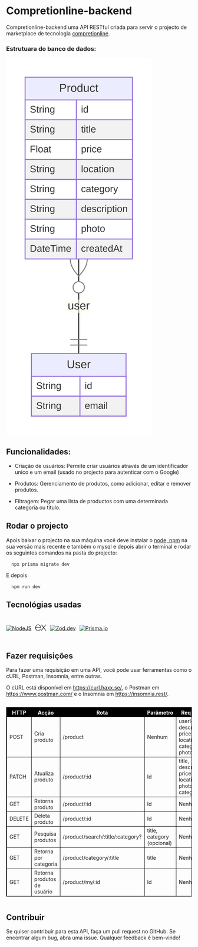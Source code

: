 # Compretionline-backend

Compretionline-backend uma API RESTful criada para servir o projecto de marketplace de tecnologia [compretionline](https://github.com/carlosmatateumateus/compretionline). 
### Estrutuara do banco de dados:

![](screens/prisma-erd.svg)

## Funcionalidades:

- Criação de usuários: Permite criar usuários através de um identificador unico e um email (usado no projecto para autenticar com o Google)

- Produtos: Gerenciamento de produtos, como adicionar, editar e remover produtos.

- Filtragem: Pegar uma lista de productos com uma determinada categoria ou titulo.

## Rodar o projecto

Apois baixar o projecto na sua máquina você deve instalar o <a href="https://nodejs.org/en/">node, npm</a> na sua versão mais recente e também o mysql e depois
abrir o terminal e rodar os seguintes comandos na pasta do projecto:

```
  npx prisma migrate dev
```

<p>E depois</p>

```
  npm run dev
```

## Tecnológias usadas

<br>

<div style="display: flex;gap:10px;align-items:center;">
  <a href="https://nodejs.org/en/" target="_blank" rel="noreferrer"><img src="https://raw.githubusercontent.com/danielcranney/readme-generator/main/public/icons/skills/nodejs-colored.svg" width="30" height="30" alt="NodeJS" /></a>
  <a href="https://expressjs.com/" target="_blank" rel="noreferrer"><img src="https://raw.githubusercontent.com/devicons/devicon/master/icons/express/express-original.svg" width="30" height="30" alt="Express Js" /></a>
  <a href="https://zod.dev/" target="_blank" rel="noreferrer"><img src="https://zod.dev/logo.svg" width="30" height="30" alt="Zod.dev" /></a>
  <a href="https://prisma.io/" target="_blank" rel="noreferrer"><img src="https://www.freelogovectors.net/wp-content/uploads/2022/01/prisma_logo-freelogovectors.net_.png" width="28" height="28" alt="Prisma.io" /></a>
</div>

<br />

## Fazer requisições

<p>Para fazer uma requisição em uma API, você pode usar ferramentas como o cURL, Postman, Insomnia, entre outras.</p>
<p>O cURL está disponível em <a href="https://curl.haxx.se/">https://curl.haxx.se/</a>, o Postman em <a href="https://www.postman.com/">https://www.postman.com/</a> e o Insomnia em <a href="https://insomnia.rest/">https://insomnia.rest/</a>.</p>

<div style="overflow-x:auto;">
  <table style="border: 1px solid black;border-collapse: collapse;">
    <thead style="background-color: #000; color: #fff;">
      <tr>
        <th style="border: 1px solid black;">HTTP</th>
        <th style="border: 1px solid black;">Acção</th>
        <th style="border: 1px solid black;">Rota</th>
        <th style="border: 1px solid black;">Parâmetro</th>
        <th style="border: 1px solid black;">Req body</th>
      </tr>
    </thead>
    <tbody>
      <tr>
        <td style="border: 1px solid black;">POST</td>
        <td style="border: 1px solid black;">Cria produto</td>
        <td style="border: 1px solid black;">/product</td>
        <td style="border: 1px solid black;">Nenhum</td>
        <td style="border: 1px solid black;">userId, title, description, price, location, category, photo</td>
      </tr>
      <tr>
        <td style="border: 1px solid black;">PATCH</td>
        <td style="border: 1px solid black;">Atualiza produto</td>
        <td style="border: 1px solid black;">/product/:id</td>
        <td style="border: 1px solid black;">Id</td>
        <td style="border: 1px solid black;">title, description, price, location, photo, category</td>
      </tr>
      <tr>
        <td style="border: 1px solid black;">GET</td>
        <td style="border: 1px solid black;">Retorna produto</td>
        <td style="border: 1px solid black;">/product/:id</td>
        <td style="border: 1px solid black;">Id</td>
        <td style="border: 1px solid black;">Nenhum</td>
      </tr>
      <tr>
        <td style="border: 1px solid black;">DELETE</td>
        <td style="border: 1px solid black;">Deleta produto</td>
        <td style="border: 1px solid black;">/product/:id</td>
        <td style="border: 1px solid black;">Id</td>
        <td style="border: 1px solid black;">Nenhum</td>
      </tr>
      <tr>
        <td style="border: 1px solid black;">GET</td>
        <td style="border: 1px solid black;">Pesquisa produtos</td>
        <td style="border: 1px solid black;">/product/search/:title/:category?</td>
        <td style="border: 1px solid black;">title, category (opcional)</td>
        <td style="border: 1px solid black;">Nenhum</td>
      </tr>
      <tr>
        <td style="border: 1px solid black;">GET</td>
        <td style="border: 1px solid black;">Retorna por categoria</td>
        <td style="border: 1px solid black;">/product/category/:title</td>
        <td style="border: 1px solid black;">title</td>
        <td style="border: 1px solid black;">Nenhum</td>
      </tr>
      <tr>
        <td style="border: 1px solid black;">GET</td>
        <td style="border: 1px solid black;">Retorna produtos de usuário</td>
        <td style="border: 1px solid black;">/product/my/:id</td>
        <td style="border: 1px solid black;">Id</td>
        <td style="border: 1px solid black;">Nenhum</td>
      </tr>
    </tbody>
  </table>
</div>

## Contribuir

Se quiser contribuir para esta API, faça um pull request no GitHub. Se encontrar algum bug, abra uma issue. Qualquer feedback é bem-vindo!